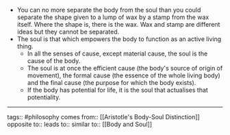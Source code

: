 - You can no more separate the body from the soul than you could separate the shape given to a lump of wax by a stamp from the wax itself. Where the shape is, there is the wax. Wax and stamp are different ideas but they cannot be separated.
- The soul is that which empowers the body to function as an active living thing. 
	- In all the senses of cause, except material cause, the soul is the cause of the body. 
	- The soul is at once the efficient cause (the body's source of origin of movement), the formal cause (the essence of the whole living body) and the final cause (the purpose for which the body exists). 
	- If the body has potential for life, it is the soul that actualises that potentiality.

***
tags:: #philosophy 
comes from:: [[Aristotle's Body-Soul Distinction]]
opposite to::
leads to::
similar to:: [[Body and Soul]]

